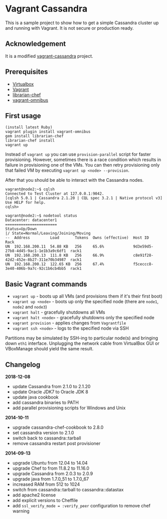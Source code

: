 # Vagrant Cassandra

This is a sample project to show how to get a simple Cassandra cluster up and running with Vagrant.  It is not secure or production ready.

## Acknowledgement

It is a modified [vagrant-cassandra](https://github.com/dholbrook/vagrant-cassandra) project.

## Prerequisites

* [Virtualbox](https://www.virtualbox.org/)
* [Vagrant](http://www.vagrantup.com/)
* [librarian-chef](https://github.com/applicationsonline/librarian-chef)
* [vagrant-omnibus](https://github.com/schisamo/vagrant-omnibus)

## First usage

    (install latest Ruby)
    vagrant plugin install vagrant-omnibus
    gem install librarian-chef
    librarian-chef install
    vagrant up
    
Instead of `vagrant up` you can use `provision-parallel` script for faster provisioning.
However, sometimes there is a race condition which results in failure in provisioning one of the VMs.
You can then retry provisioning only that failed VM by executing `vagrant up <node> --provision`.
    
After that you should be able to interact with the Cassandra nodes.
 
    vagrant@node2:~$ cqlsh
    Connected to Test Cluster at 127.0.0.1:9042.
    [cqlsh 5.0.1 | Cassandra 2.1.20 | CQL spec 3.2.1 | Native protocol v3]
    Use HELP for help.
    cqlsh>
	
    vagrant@node2:~$ nodetool status
    Datacenter: datacenter1
    =======================
    Status=Up/Down
    |/ State=Normal/Leaving/Joining/Moving
    --  Address         Load       Tokens  Owns (effective)  Host ID                               Rack
    UN  192.168.200.11  54.88 KB   256     65.6%             9d3e59d5-27b8-4d45-9ac1-1e1b3a9c6df1  rack1
    UN  192.168.200.13  111.8 KB   256     66.9%             c8e91f28-42d2-452e-8b27-311e70b34987  rack1
    UN  192.168.200.12  122.65 KB  256     67.4%             f5ceccc8-3e40-406b-9a7c-92c1b6cb4bb5  rack1
    
## Basic Vagrant commands
* `vagrant up` - boots up all VMs (and provisions them if it's their first boot)
* `vagrant up <node>` - boots up only the specified node (there are `node1`, `node2` and `node3`)
* `vagrant halt` - gracefully shutdowns all VMs
* `vagrant halt <node>` - gracefully shutdowns only the specified node
* `vagrant provision` - applies changes from `Vagrantfile`
* `vagrant ssh <node>` - logs to the specified node via SSH

Partitions may be simulated by SSH-ing to particular node(s) and bringing down `eth1` interface. Unplugging the network cable from VirtualBox GUI or VBoxManage should yield the same result.
    
## Changelog

**2018-12-08**

* update Cassandra from 2.1.0 to 2.1.20
* update Oracle JDK7 to Oracle JDK 8
* update java cookbook
* add cassandra binaries to PATH
* add parallel provisioning scripts for Windows and Unix

**2014-10-11**

* upgrade cassandra-chef-cookbook to 2.8.0
* set cassandra version to 2.1.0
* switch back to cassandra::tarball
* remove cassandra restart post provisioner

**2014-09-13**

* upgrade Ubuntu from 12.04 to 14.04
* upgrade Chef to from 11.8.2 to 11.16.0
* upgrade Cassandra from 2.0.3 to 2.0.9
* upgrade java from 1.7.0\_51 to 1.7.0\_67
* increased RAM from 512 to 1024
* switch from cassandra::tarball to cassandra::datastax
* add apache2 license
* add explicit versions to Cheffile
* add `ssl_verify_mode = :verify_peer` configuration to remove chef warning


